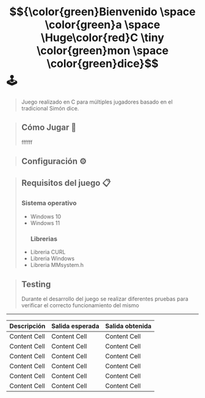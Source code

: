 # $${\color{green}Bienvenido \space \color{green}a \space \Huge\color{red}C \tiny \color{green}mon \space \color{green}dice}$$🕹️

> Juego realizado en C para múltiples jugadores basado en el tradicional Simón dice.

> ## Cómo Jugar 🚀
> ffffff

> ## Configuración ⚙️

> ## Requisitos del juego 📋
>   ### Sistema operativo
> - Windows 10
> - Windows 11
>   ### Librerias
> - Libreria CURL
> - Libreria Windows
> - Libreria MMsystem.h

> ## Testing
> Durante el desarrollo del juego se realizar diferentes pruebas para verificar el correcto funcionamiento del mismo
------------------
Descripción | Salida esperada | Salida obtenida
------------- | ------------- | -------------
Content Cell  | Content Cell | Content Cell
Content Cell  | Content Cell | Content Cell
Content Cell  | Content Cell | Content Cell
Content Cell  | Content Cell | Content Cell
Content Cell  | Content Cell | Content Cell
Content Cell  | Content Cell | Content Cell